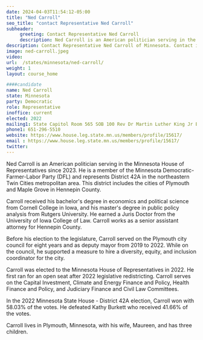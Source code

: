 ```yaml
---
date: 2024-04-03T11:54:12-05:00
title: "Ned Carroll"
seo_title: "contact Representative Ned Carroll"
subheader:
     greeting: Contact Representative Ned Carroll
     description: Ned Carroll is an American politician serving in the Minnesota House of Representatives since 2023. He is a member of the Minnesota Democratic-Farmer-Labor Party (DFL) and represents District 42A in the northeastern Twin Cities metropolitan area.
description: Contact Representative Ned Carroll of Minnesota. Contact information for Ned Carroll includes email address, phone number, and mailing address.
image: ned-carroll.jpeg
video:
url:  /states/minnesota/ned-carroll/
weight: 1
layout: course_home

####candidate
name: Ned Carroll
state: Minnesota
party: Democratic
role: Representative
inoffice: current
elected: 2022
mailing1: State Capitol Room 565 SOB 100 Rev Dr Martin Luther King Jr Blvd St. Paul, MN 55155-1298
phone1: 651-296-5510
website: https://www.house.leg.state.mn.us/members/profile/15617/
email : https://www.house.leg.state.mn.us/members/profile/15617/
twitter:
---
```


Ned Carroll is an American politician serving in the Minnesota House of Representatives since 2023. He is a member of the Minnesota Democratic-Farmer-Labor Party (DFL) and represents District 42A in the northeastern Twin Cities metropolitan area. This district includes the cities of Plymouth and Maple Grove in Hennepin County.

Carroll received his bachelor's degree in economics and political science from Cornell College in Iowa, and his master's degree in public policy analysis from Rutgers University. He earned a Juris Doctor from the University of Iowa College of Law. Carroll works as a senior assistant attorney for Hennepin County.

Before his election to the legislature, Carroll served on the Plymouth city council for eight years and as deputy mayor from 2019 to 2022. While on the council, he supported a measure to hire a diversity, equity, and inclusion coordinator for the city.

Carroll was elected to the Minnesota House of Representatives in 2022. He first ran for an open seat after 2022 legislative redistricting. Carroll serves on the Capital Investment, Climate and Energy Finance and Policy, Health Finance and Policy, and Judiciary Finance and Civil Law Committees.

In the 2022 Minnesota State House - District 42A election, Carroll won with 58.03% of the votes. He defeated Kathy Burkett who received 41.66% of the votes.

Carroll lives in Plymouth, Minnesota, with his wife, Maureen, and has three children.
